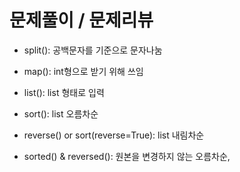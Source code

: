 # 문제풀이 / 문제리뷰

- split(): 공백문자를 기준으로 문자나눔
- map(): int형으로 받기 위해 쓰임 
- list(): list 형태로 입력

- sort(): list 오름차순 
- reverse() or sort(reverse=True): list 내림차순
- sorted() & reversed(): 원본을 변경하지 않는 오름차순, 


